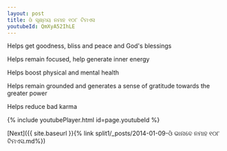 ```yaml
---
layout: post
title: ଓଁ ସୂକ୍ଷ୍ମୟ ନମାହ ୧୦୮ ଟିମଏସ
youtubeId: QmXyA52IhLE
---
```

 
 
Helps get goodness, bliss and peace and God's blessings
 
Helps remain focused, help generate inner energy 
 
Helps boost physical and mental health 
 
Helps remain grounded and generates a sense of gratitude towards the greater power 
 
Helps reduce bad karma
 
 
 
 


{% include youtubePlayer.html id=page.youtubeId %}
 
[Next]({{ site.baseurl }}{% link  split1/_posts/2014-01-09-ଓଁ ଭାନାବେ ନମାହ ୧୦୮ ଟିମଏସ.md%})
 

